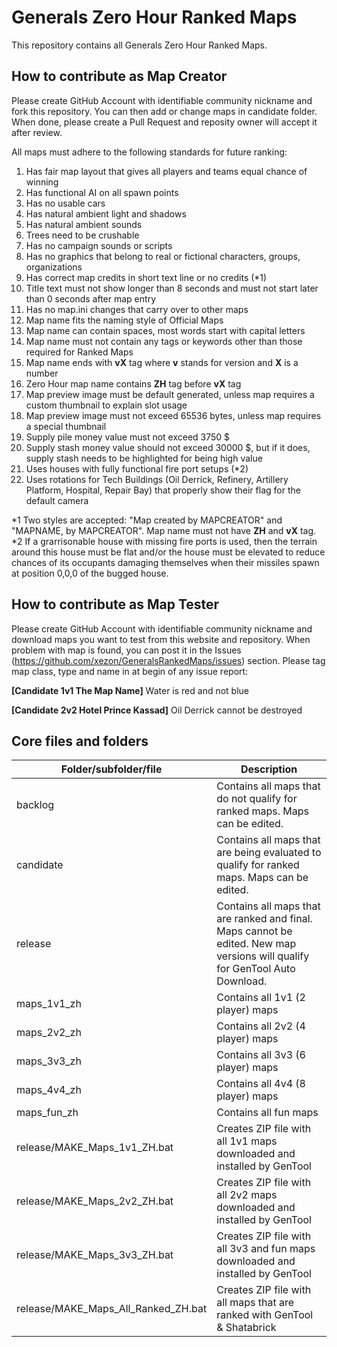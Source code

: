 # Generals Zero Hour Ranked Maps

This repository contains all Generals Zero Hour Ranked Maps.

## How to contribute as Map Creator

Please create GitHub Account with identifiable community nickname and fork this repository. You can then add or change maps in candidate folder. When done, please create a Pull Request and reposity owner will accept it after review.

All maps must adhere to the following standards for future ranking:

1. Has fair map layout that gives all players and teams equal chance of winning
2. Has functional AI on all spawn points
3. Has no usable cars
4. Has natural ambient light and shadows
5. Has natural ambient sounds
6. Trees need to be crushable
7. Has no campaign sounds or scripts
8. Has no graphics that belong to real or fictional characters, groups, organizations
9. Has correct map credits in short text line or no credits (*1)
10. Title text must not show longer than 8 seconds and must not start later than 0 seconds after map entry
11. Has no map.ini changes that carry over to other maps
12. Map name fits the naming style of Official Maps
13. Map name can contain spaces, most words start with capital letters
14. Map name must not contain any tags or keywords other than those required for Ranked Maps
15. Map name ends with **vX** tag where **v** stands for version and **X** is a number
16. Zero Hour map name contains **ZH** tag before **vX** tag
17. Map preview image must be default generated, unless map requires a custom thumbnail to explain slot usage
18. Map preview image must not exceed 65536 bytes, unless map requires a special thumbnail
19. Supply pile money value must not exceed 3750 $
20. Supply stash money value should not exceed 30000 $, but if it does, supply stash needs to be highlighted for being high value
21. Uses houses with fully functional fire port setups (*2)
22. Uses rotations for Tech Buildings (Oil Derrick, Refinery, Artillery Platform, Hospital, Repair Bay) that properly show their flag for the default camera

*1 Two styles are accepted: "Map created by MAPCREATOR" and "MAPNAME, by MAPCREATOR". Map name must not have **ZH** and **vX** tag.
*2 If a grarrisonable house with missing fire ports is used, then the terrain around this house must be flat and/or the house must be elevated to reduce chances of its occupants damaging themselves when their missiles spawn at position 0,0,0 of the bugged house.

## How to contribute as Map Tester

Please create GitHub Account with identifiable community nickname and download maps you want to test from this website and repository. When problem with map is found, you can post it in the Issues (https://github.com/xezon/GeneralsRankedMaps/issues) section. Please tag map class, type and name in at begin of any issue report:

**[Candidate 1v1 The Map Name]** Water is red and not blue

**[Candidate 2v2 Hotel Prince Kassad]** Oil Derrick cannot be destroyed

## Core files and folders

| Folder/subfolder/file               | Description  |
| ----------------------------------- | ------------ |
| backlog                             | Contains all maps that do not qualify for ranked maps. Maps can be edited. |
| candidate                           | Contains all maps that are being evaluated to qualify for ranked maps.  Maps can be edited. |
| release                             | Contains all maps that are ranked and final. Maps cannot be edited. New map versions will qualify for GenTool Auto Download. |
| maps_1v1_zh                         | Contains all 1v1 (2 player) maps |
| maps_2v2_zh                         | Contains all 2v2 (4 player) maps |
| maps_3v3_zh                         | Contains all 3v3 (6 player) maps |
| maps_4v4_zh                         | Contains all 4v4 (8 player) maps |
| maps_fun_zh                         | Contains all fun maps |
| release/MAKE_Maps_1v1_ZH.bat        | Creates ZIP file with all 1v1 maps downloaded and installed by GenTool |
| release/MAKE_Maps_2v2_ZH.bat        | Creates ZIP file with all 2v2 maps downloaded and installed by GenTool |
| release/MAKE_Maps_3v3_ZH.bat        | Creates ZIP file with all 3v3 and fun maps downloaded and installed by GenTool |
| release/MAKE_Maps_All_Ranked_ZH.bat | Creates ZIP file with all maps that are ranked with GenTool & Shatabrick |

